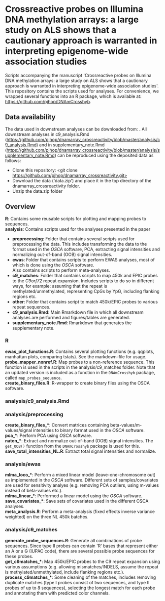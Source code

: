 # Crossreactive probes on Illumina DNA methylation arrays: a large study on ALS shows that a cautionary approach is warranted in interpreting epigenome-wide association studies

Scripts accompanying the manuscript 'Crossreactive probes on Illumina DNA methylation arrays: a large study on ALS shows that a cautionary approach is warranted in interpreting epigenome-wide association studies'. This repository contains the scripts used for analyses. For convenience, we wrapped
several functions into an R package, which is available at: https://github.com/pjhop/DNAmCrosshyb.

## Data availability
The data used in downstream analyses can be downloaded from: <zenodo link>. 
All downstream analyses in c9_analysis.Rmd (https://github.com/pjhop/dnamarray_crossreactivity/blob/master/analysis/c9_analysis.Rmd) and in supplementary_note.Rmd (https://github.com/pjhop/dnamarray_crossreactivity/blob/master/analysis/supplementary_note.Rmd) can be reproduced using the deposited data as follows:
- Clone this repository: <git clone  https://github.com/pjhop/dnamarray_crossreactivity.git>
- Download the data ('data.zip') and place it in the top directory of the dnamarray_crossreactivity folder. 
- Unzip the data.zip folder

## Overview
**R**: Contains some reusable scripts for plotting and mapping probes to sequences.  
**analysis**: Contains scripts used for the analyses presented in the paper  
* **preprocessing**: Folder that contains several scripts used for preprocessing the data. This includes
transforming the data to the format used in the *OSCA* software, PCA, extracting signal intensities
and normalizing out-of-band (OOB) signal intensities.  
* **ewas**: Folder that contains scripts to perform EWAS analyses, most of which is done using the *OSCA* software.  
Also contains scripts to perform meta-analyses.
* **c9_matches**: Folder that contains scripts to map 450k and EPIC probes to the *C9orf72* repeat expansion.
Includes scripts to do so in different ways, for example: assuming that the repeat is
methylated/unmethylated, representing CpGs by YpG, including flanking regions etc.
* **other**: Folder that contains script to match 450k/EPIC probes to various repeat sequences.  
* **c9_analysis.Rmd**: Main Rmarkdown file in which all downstream analyses are performed and figures/tables are generated.
* **supplementary_note.Rmd**: Rmarkdown that generates the supplementary note.

### R
**ewas_plot_functions.R**: Contains several plotting functions (e.g. qqplots, manhattan plots,
  comparing tstats). See the markdown-file for usage.  
**probe_mapper_nonref.R**: Map probes to a non-reference sequence.
This function is used in the scripts in the analysis/c9_matches folder.
Note that an updated version is included as a function in the `DNAmCrosshyb` package,
called `map_probes_sequence`.  
**create_binary_files.R**: R-wrapper to create binary files using the OSCA software.  

### analysis/c9_analysis.Rmd

### analysis/preprocessing

**create_binary_files_\***: Convert matrices containing beta-values/m-values/signal intensities
to binary format used in the *OSCA* software.  
**pca_\***: Perform PCA using *OSCA* software.  
**naten_\***: Extract and normalize out-of-band (OOB) signal intensities. The `get_OOB()` function from the `DNAmCrosshyb` package is used for this.  
**save_total_intensities_NL.R**: Extract total signal intensities and normalize.

### analysis/ewas

**mlma_loco_\***: Perform a mixed linear model (leave-one-chromosome out) as implemented in the *OSCA* software. Different sets of samples/covariates are used for sensitivity analyes (e.g. removing PCA outliers, using m-values instead of beta-values etc.).  
**mlma_linear_\***: Performed a linear model using the *OSCA* software.  
**save_covariates_\***: Save sets of covariates used in the different OSCA analyses.  
**meta_analysis.R**: Perform a meta-analysis (fixed effects inverse variance weighted) on
the three NL 450k batches.  

### analysis/c9_matches

**generate_probe_sequences.R**: Generate all combinations of probe sequences.
Since type II probes can contain 'R' bases that represent either an A or a G (IUPAC code),
there are several possible probe sequences for these probes.  
**get_c9matches_\***: Map 450k/EPIC probes to the C9 repeat expansion using various assumptions (e.g. allowing mismatches/INDELS, assume the repeat is methylated/unmethylated, include
  flanking regions etc.).  
**process_c9matches_\***: Some cleaning of the matches, includes removing duplicate matches (type I probes consist of two sequences, and type II probes of up to 8 sequences), selecting the longest match for each probe and annotating them with predicted color channels.  
